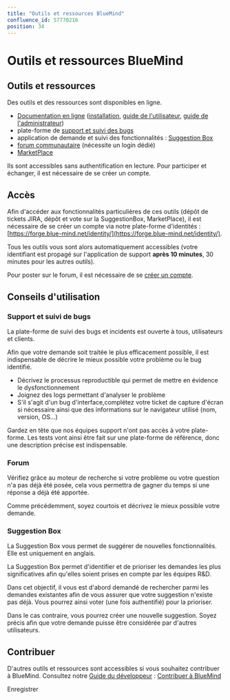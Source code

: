 ```yaml
---
title: "Outils et ressources BlueMind"
confluence_id: 57770216
position: 34
---
```

# Outils et ressources BlueMind


## Outils et ressources

Des outils et des ressources sont disponibles en ligne.

- [Documentation en ligne](http://doc.blue-mind.net/) ([installation](https://forge.blue-mind.net/confluence/display/LATEST/Guide+d%27installation), [guide de l'utilisateur](https://forge.blue-mind.net/confluence/display/LATEST/Guide+de+l%27utilisateur), [guide de l'administrateur](https://forge.blue-mind.net/confluence/display/LATEST/Guide+de+l%27administrateur))
- plate-forme de [support et suivi des bugs](https://forge.blue-mind.net/jira/)
- application de demande et suivi des fonctionnalités : [Suggestion Box](https://community.blue-mind.net/suggestions/)
- [forum communautaire](http://forum.blue-mind.net/) (nécessite un login dédié)
- [MarketPlace](https://marketplace.blue-mind.net/)


Ils sont accessibles sans authentification en lecture. Pour participer et échanger, il est nécessaire de se créer un compte.


## Accès

Afin d'accéder aux fonctionnalités particulières de ces outils (dépôt de tickets JIRA, dépôt et vote sur la SuggestionBox, MarketPlace), il est nécessaire de se créer un compte via notre plate-forme d'identités : [https://forge.blue-mind.net/identity/](https://forge.blue-mind.net/identity/).

Tous les outils vous sont alors automatiquement accessibles (votre identifiant est propagé sur l'application de support **après 10 minutes**, 30 minutes pour les autres outils).

Pour poster sur le forum, il est nécessaire de se [créer un compte](http://forum.blue-mind.net/register.php).

## Conseils d'utilisation

### Support et suivi de bugs

La plate-forme de suivi des bugs et incidents est ouverte à tous, utilisateurs et clients.

Afin que votre demande soit traitée le plus efficacement possible, il est indispensable de décrire le mieux possible votre problème ou le bug identifié.

- Décrivez le processus reproductible qui permet de mettre en évidence le dysfonctionnement
- Joignez des logs permettant d'analyser le problème
- S'il s'agit d'un bug d'interface,complétez votre ticket de capture d'écran si nécessaire ainsi que des informations sur le navigateur utilisé (nom, version, OS...)


Gardez en tête que nos équipes support n'ont pas accès à votre plate-forme. Les tests vont ainsi être fait sur une plate-forme de référence, donc une description précise est indispensable.

### Forum

Vérifiez grâce au moteur de recherche si votre problème ou votre question n'a pas déjà été posée, cela vous permettra de gagner du temps si une réponse a déjà été apportée.

Comme précédemment, soyez courtois et décrivez le mieux possible votre demande.

### Suggestion Box

La Suggestion Box vous permet de suggérer de nouvelles fonctionnalités. Elle est uniquement en anglais.

La Suggestion Box permet d'identifier et de prioriser les demandes les plus significatives afin qu'elles soient prises en compte par les équipes R&D.

Dans cet objectif, il vous est d'abord demandé de rechercher parmi les demandes existantes afin de vous assurer que votre suggestion n'existe pas déjà. Vous pourrez ainsi voter (une fois authentifié) pour la prioriser.

Dans le cas contraire, vous pourrez créer une nouvelle suggestion. Soyez précis afin que votre demande puisse être considérée par d'autres utilisateurs.

## Contribuer

D'autres outils et ressources sont accessibles si vous souhaitez contribuer à BlueMind. Consultez notre [Guide du développeur](/Guide_du_développeur/) : [Contribuer à BlueMind](/Guide_du_développeur/Contribuer_à_BlueMind/)


Enregistrer

